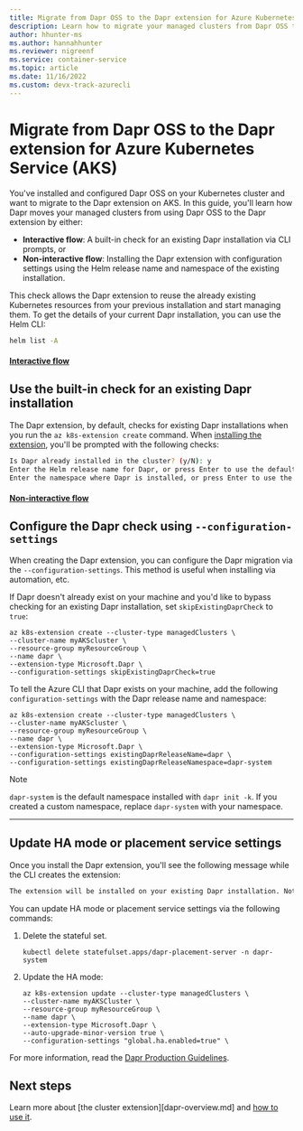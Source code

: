 ```yaml
---
title: Migrate from Dapr OSS to the Dapr extension for Azure Kubernetes Service (AKS) 
description: Learn how to migrate your managed clusters from Dapr OSS to the Dapr extension for AKS
author: hhunter-ms
ms.author: hannahhunter
ms.reviewer: nigreenf
ms.service: container-service
ms.topic: article
ms.date: 11/16/2022
ms.custom: devx-track-azurecli
---
```


# Migrate from Dapr OSS to the Dapr extension for Azure Kubernetes Service (AKS)

You've installed and configured Dapr OSS on your Kubernetes cluster and want to migrate to the Dapr extension on AKS. In this guide, you'll learn how Dapr moves your managed clusters from using Dapr OSS to the Dapr extension by either:

- **Interactive flow**: A built-in check for an existing Dapr installation via CLI prompts, or
- **Non-interactive flow**: Installing the Dapr extension with configuration settings using the Helm release name and namespace of the existing installation. 

This check allows the Dapr extension to reuse the already existing Kubernetes resources from your previous installation and start managing them. To get the details of your current Dapr installation, you can use the Helm CLI:

```bash
helm list -A
```
#### [Interactive flow](#tab/interactive)

## Use the built-in check for an existing Dapr installation

The Dapr extension, by default, checks for existing Dapr installations when you run the `az k8s-extension create` command. When [installing the extension][dapr-create], you'll be prompted with the following checks:

```bash
Is Dapr already installed in the cluster? (y/N): y
Enter the Helm release name for Dapr, or press Enter to use the default name [dapr]:
Enter the namespace where Dapr is installed, or press Enter to use the default namespace [dapr-system]:
```

#### [Non-interactive flow](#tab/non-interactive)

## Configure the Dapr check using `--configuration-settings` 

When creating the Dapr extension, you can configure the Dapr migration via the `--configuration-settings`. This method is useful when installing via automation, etc.

If Dapr doesn't already exist on your machine and you'd like to bypass checking for an existing Dapr installation, set `skipExistingDaprCheck` to `true`:

```azurecli-interactive
az k8s-extension create --cluster-type managedClusters \
--cluster-name myAKScluster \
--resource-group myResourceGroup \
--name dapr \
--extension-type Microsoft.Dapr \
--configuration-settings skipExistingDaprCheck=true
```

To tell the Azure CLI that Dapr exists on your machine, add the following `configuration-settings` with the Dapr release name and namespace:

```azurecli-interactive
az k8s-extension create --cluster-type managedClusters \
--cluster-name myAKScluster \
--resource-group myResourceGroup \
--name dapr \
--extension-type Microsoft.Dapr \
--configuration-settings existingDaprReleaseName=dapr \
--configuration-settings existingDaprReleaseNamespace=dapr-system
```

> [!NOTE]
> `dapr-system` is the default namespace installed with `dapr init -k`. If you created a custom namespace, replace `dapr-system` with your namespace.

--- 

## Update HA mode or placement service settings

Once you install the Dapr extension, you'll see the following message while the CLI creates the extension:

```bash
The extension will be installed on your existing Dapr installation. Note, if you have updated the default values for global.ha.* or dapr_placement.* in your existing Dapr installation, you must provide them in the configuration settings. Failing to do so will result in an error, since Helm upgrade will try to modify the StatefulSet. See <link> for more information.
```

You can update HA mode or placement service settings via the following commands:

1. Delete the stateful set.

   ```azurecli-interactive
   kubectl delete statefulset.apps/dapr-placement-server -n dapr-system
   ```

1. Update the HA mode:
   
   ```azurecli-interactive
   az k8s-extension update --cluster-type managedClusters \
   --cluster-name myAKSCluster \
   --resource-group myResourceGroup \
   --name dapr \
   --extension-type Microsoft.Dapr \
   --auto-upgrade-minor-version true \  
   --configuration-settings "global.ha.enabled=true" \    
   ```
For more information, read the [Dapr Production Guidelines][dapr-prod-guidelines].


## Next steps

Learn more about [the cluster extension][dapr-overview.md] and [how to use it][dapr-howto].


<!-- LINKS INTERNAL -->
[dapr-overview]: ./dapr-overview.md
[dapr-howto]: ./dapr.md
[dapr-create]: ./dapr.md#create-the-extension-and-install-dapr-on-your-aks-or-arc-enabled-kubernetes-cluster

<!-- LINKS EXTERNAL -->
[dapr-prod-guidelines]: https://docs.dapr.io/operations/hosting/kubernetes/kubernetes-production/#enabling-high-availability-in-an-existing-dapr-deployment
